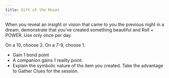 ```yaml
---
title: Gift of the Muses
---
```


When you reveal an insight or vision that came to you the previous night in a dream, demonstrate that you've created something beautiful and Roll + POWER. Use only once per day.

On a 10, choose 2. On a 7-9, choose 1.

- Gain 1 bond point
- A companion gains 1 reality point.
- Explain the symbolic nature of the item you created. Take the advantage to Gather Clues for the session.
